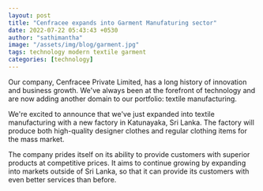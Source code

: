 ```yaml
---
layout: post
title: "Cenfracee expands into Garment Manufaturing sector"
date: 2022-07-22 05:43:43 +0530
author: "sathimantha"
image: "/assets/img/blog/garment.jpg"
tags: technology modern textile garment
categories: [technology]
---
```


<p>Our company, Cenfracee Private Limited, has a long history of innovation and business growth. We've always been at the forefront of technology and are now adding another domain to our portfolio: textile manufacturing.</p>

<p>We're excited to announce that we've just expanded into textile manufacturing with a new factory in Katunayaka, Sri Lanka. The factory will produce both high-quality designer clothes and regular clothing items for the mass market.</p>

<p>The company prides itself on its ability to provide customers with superior products at competitive prices. It aims to continue growing by expanding into markets outside of Sri Lanka, so that it can provide its customers with even better services than before.</p>
